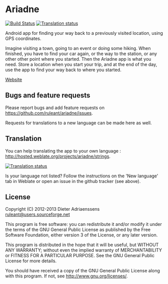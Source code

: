 Ariadne
=======

[![Build Status](https://travis-ci.org/ruleant/ariadne.png?branch=master)](https://travis-ci.org/ruleant/ariadne)
[![Translation status](http://hosted.weblate.org/widgets/ariadne-status-badge.png)](http://hosted.weblate.org/engage/ariadne/?utm_source=widget)

Android app for finding your way back to a previously visited location, using GPS coordinates.

Imagine visiting a town, going to an event or doing some hiking. When finished, you have to find your car again, or the way to the station, or any other other point where you started.
Then the Ariadne app is what you need. Store a location when you start your trip, and at the end of the day, use the app to find your way back to where you started.

[Website](https://github.com/ruleant/ariadne/wiki)

Bugs and feature requests
-------------------------

Please report bugs and add feature requests on <https://github.com/ruleant/ariadne/issues>.

Requests for translations to a new language can be made here as well.

Translation
-----------

You can help translating the app to your own language : <http://hosted.weblate.org/projects/ariadne/strings>.

[![Translation status](http://hosted.weblate.org/widgets/ariadne-287x66-grey.png)](http://hosted.weblate.org/engage/ariadne/?utm_source=widget)

Is your language not listed? Follow the instructions on the 'New language' tab in Weblate or open an issue in the github tracker (see above).

License
-------

Copyright (C) 2012-2013 Dieter Adriaenssens <ruleant@users.sourceforge.net>

This program is free software: you can redistribute it and/or modify
it under the terms of the GNU General Public License as published by
the Free Software Foundation, either version 3 of the License, or
any later version.

This program is distributed in the hope that it will be useful,
but WITHOUT ANY WARRANTY; without even the implied warranty of
MERCHANTABILITY or FITNESS FOR A PARTICULAR PURPOSE.  See the
GNU General Public License for more details.

You should have received a copy of the GNU General Public License
along with this program.  If not, see <http://www.gnu.org/licenses/>.
